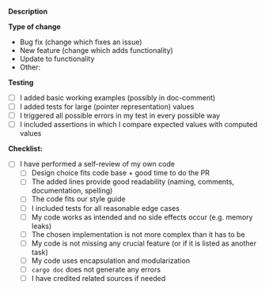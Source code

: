 **Description**

<!-- 
Please include a summary of the changes and which issue is fixed or which feature it added.
Please also include relevant motivation and context. List any dependencies that are required for this change.
-->

<!--
If Connected to an issue, include:
Closes # (issue)
-->

**Type of change**

<!-- Choose those that fit the type of your change and remove the others -->

- Bug fix (change which fixes an issue)
- New feature (change which adds functionality)
- Update to functionality
- Other: <!-- add other type here, e.g. Improve Workflow--> 

**Testing**

<!-- Please shortly describe how you tested your code and mark all you have done after -->

<!-- exclude any of the following if they do not apply -->
- [ ] I added basic working examples (possibly in doc-comment)
- [ ] I added tests for large (pointer representation) values
- [ ] I triggered all possible errors in my test in every possible way
- [ ] I included assertions in which I compare expected values with computed values
<!-- Please add other tests if any other have been performed -->

**Checklist:**

<!-- This is a short summary of the things the programmer should always consider before merging-->

- [ ] I have performed a self-review of my own code
  - [ ] Design choice fits code base + good time to do the PR
  - [ ] The added lines provide good readability (naming, comments, documentation, spelling)
  - [ ] The code fits our style guide
  - [ ] I included tests for all reasonable edge cases
  - [ ] My code works as intended and no side effects occur (e.g. memory leaks)
  - [ ] The chosen implementation is not more complex than it has to be
  - [ ] My code is not missing any crucial feature (or if it is listed as another task)
  - [ ] My code uses encapsulation and modularization
  - [ ] `cargo doc` does not generate any errors
  - [ ] I have credited related sources if needed